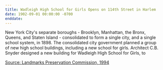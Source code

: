 ```yaml
---
title: Wadleigh High School for Girls Opens on 114th Street in Harlem  
date: 1902-09-01 00:00:00 -0700
enddate: 
---
```


New York City's separate boroughs - Brooklyn, Manhattan, the Bronx, Queens, and Staten Island - consolidated to form a single city, and a single school system, in 1898. The consolidated city government planned a group of new high school buildings, including a new school for girls. Architect C.B. Snyder designed a new building for Wadleigh High School for Girls, to 

[Source: Landmarks Preservation Commission, 1994](http://neighborhoodpreservationcenter.org/db/bb_files/Wadleigh-High-School-For-Girls.pdf)